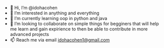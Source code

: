 - 👋 Hi, I’m @idohacohen
- 👀 I’m interested in anything and everything
- 🌱 I’m currently learning oop in python and java
- 💞️ I’m looking to collaborate on simple things for begginers that will help me learn and gain expirience to then be able to contribute in more advanced projects
- 📫 Reach me via email idohacohen1@gmail.com

<!---
idohacohen/idohacohen is a ✨ special ✨ repository because its `README.md` (this file) appears on your GitHub profile.
You can click the Preview link to take a look at your changes.
--->
